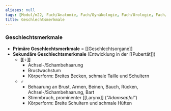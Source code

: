 ```yaml
---
aliases: null
tags: [Modul/m22, Fach/Anatomie, Fach/Gynäkologie, Fach/Urologie, Fach/Pädiatrie]
title: Geschlechtsmerkmale
---
```

### Geschlechtsmerkmale
- **Primäre Geschlechtsmerkmale** = [[Geschlechtsorgane]]
- **Sekundäre Geschlechtsmerkmale** (Entwicklung in der [[Pubertät]])
	- **[[♀]]**
		- Achsel-/Schambehaarung
		- Brustwachstum
		- Körperform: Breites Becken, schmale Taille und Schultern
	- **♂**
		- Behaarung an Brust, Armen, Beinen, Bauch, Rücken, Achsel-/Schambehaarung, Bart
		- Stimmbruch, prominenter [[Larynx]] (*"Adamsapfel"*)
		- Körperform: Breite Schultern und schmale Hüften